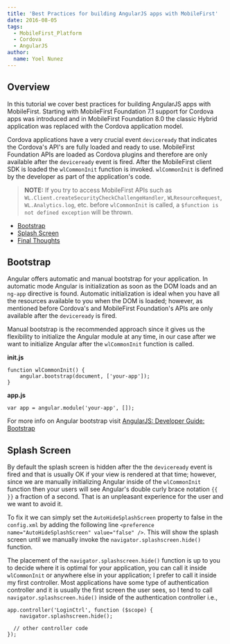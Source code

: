 ```yaml
---
title: 'Best Practices for building AngularJS apps with MobileFirst'
date: 2016-08-05
tags:
  - MobileFirst_Platform
  - Cordova
  - AngularJS
author:
  name: Yoel Nunez
---
```


## Overview
In this tutorial we cover best practices for building AngularJS apps with MobileFirst. Starting with MobileFirst Foundation 7.1 support for Cordova apps was introduced and in MobileFirst Foundation 8.0 the classic Hybrid application was replaced with the Cordova application model.

Cordova applications have a very crucial event `deviceready` that indicates the Cordova's API's are fully loaded and ready to use. MobileFirst Foundation APIs are loaded as Cordova plugins and therefore are only available after the `deviceready` event is fired. After the MobileFirst client SDK is loaded the `wlCommonInit` function is invoked. `wlCommonInit` is defined by the developer as part of the application's code.

> **NOTE:** If you try to access MobileFirst APIs such as `WL.Client.createSecurityCheckChallengeHandler`, `WLResourceRequest`, `WL.Analytics.log`, etc. before `wlCommonInit` is called, a `$function is not defined exception` will be thrown.

* [Bootstrap](#bootstrap)
* [Splash Screen](#splash-screen)
* [Final Thoughts](#final-thoughts)

## Bootstrap
Angular offers automatic and manual bootstrap for your application. In automatic mode Angular is initialization as soon as the DOM loads and an `ng-app` directive is found. Automatic initialization is ideal when you have all the resources available to you when the DOM is loaded; however, as mentioned before Cordova's and MobileFirst Foundation's APIs are only available after the `deviceready` is fired.

Manual bootstrap is the recommended approach since it gives us the flexibility to initialize the Angular module at any time, in our case after we want to initialize Angular after the `wlCommonInit` function is called.

**init.js**
```
function wlCommonInit() {
	angular.bootstrap(document, ['your-app']);
}
```

**app.js**
```
var app = angular.module('your-app', []);
```

For more info on Angular bootstrap visit [AngularJS: Developer Guide: Bootstrap](https://docs.angularjs.org/guide/bootstrap)

## Splash Screen

By default the splash screen is hidden after the the `deviceready` event is fired and that is usually OK if your view is rendered at that time; however, since we are manually initializing Angular inside of the `wlCommonInit` function then your users will see Angular's double curly brace notation `{{ }}` a fraction of a second. That is an unpleasant experience for the user and we want to avoid it.

To fix it we can simply set the `AutoHideSplashScreen` property to false in the `config.xml` by adding the following line `<preference name="AutoHideSplashScreen" value="false" />`. This will show the splash screen until we manually invoke the `navigator.splashscreen.hide()` function.

The placement of the `navigator.splashscreen.hide()` function is up to you to decide where it is optimal for your application, you can call it inside `wlCommonInit` or anywhere else in your application; I prefer to call it inside my first controller. Most applications have some type of authentication controller and it is usually the first screen the user sees, so I tend to call `navigator.splashscreen.hide()` inside of the authentication controller i.e.,

```
app.controller('LoginCtrl', function ($scope) {
	navigator.splashscreen.hide();

  // other controller code
});
```
